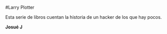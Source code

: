 #Larry Plotter

Esta serie de libros cuentan la historia de un hacker de los que hay pocos.

**Josué J**
